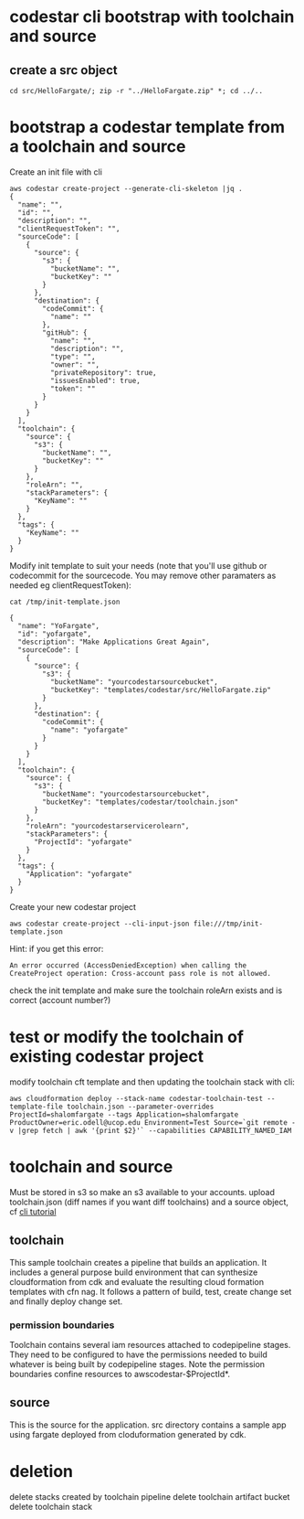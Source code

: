 # codestar cli bootstrap with toolchain and source

## create a src object
```
cd src/HelloFargate/; zip -r "../HelloFargate.zip" *; cd ../..
```

# bootstrap a codestar template from a toolchain and source
Create an init file with cli

```
aws codestar create-project --generate-cli-skeleton |jq .
{
  "name": "",
  "id": "",
  "description": "",
  "clientRequestToken": "",
  "sourceCode": [
    {
      "source": {
        "s3": {
          "bucketName": "",
          "bucketKey": ""
        }
      },
      "destination": {
        "codeCommit": {
          "name": ""
        },
        "gitHub": {
          "name": "",
          "description": "",
          "type": "",
          "owner": "",
          "privateRepository": true,
          "issuesEnabled": true,
          "token": ""
        }
      }
    }
  ],
  "toolchain": {
    "source": {
      "s3": {
        "bucketName": "",
        "bucketKey": ""
      }
    },
    "roleArn": "",
    "stackParameters": {
      "KeyName": ""
    }
  },
  "tags": {
    "KeyName": ""
  }
}
```

Modify init template to suit your needs (note that you'll use github or codecommit for
the sourcecode. You may remove other paramaters as needed eg clientRequestToken):

```
cat /tmp/init-template.json

{
  "name": "YoFargate",
  "id": "yofargate",
  "description": "Make Applications Great Again",
  "sourceCode": [
    {
      "source": {
        "s3": {
          "bucketName": "yourcodestarsourcebucket",
          "bucketKey": "templates/codestar/src/HelloFargate.zip"
        }
      },
      "destination": {
        "codeCommit": {
          "name": "yofargate"
        }
      }
    }
  ],
  "toolchain": {
    "source": {
      "s3": {
        "bucketName": "yourcodestarsourcebucket",
        "bucketKey": "templates/codestar/toolchain.json"
      }
    },
    "roleArn": "yourcodestarservicerolearn",
    "stackParameters": {
      "ProjectId": "yofargate"
    }
  },
  "tags": {
    "Application": "yofargate"
  }
}
```

Create your new codestar project

```
aws codestar create-project --cli-input-json file:///tmp/init-template.json
```

Hint: if you get this error:

```
An error occurred (AccessDeniedException) when calling the CreateProject operation: Cross-account pass role is not allowed.
```

check the init template and make sure the toolchain roleArn exists and is correct (account number?)


# test or modify the toolchain of existing codestar project

modify toolchain cft template and then updating the toolchain stack with cli:

```
aws cloudformation deploy --stack-name codestar-toolchain-test --template-file toolchain.json --parameter-overrides ProjectId=shalomfargate --tags Application=shalomfargate ProductOwner=eric.odell@ucop.edu Environment=Test Source=`git remote -v |grep fetch | awk '{print $2}'` --capabilities CAPABILITY_NAMED_IAM
```

# toolchain and source

Must be stored in s3 so make an s3 available to your accounts.
upload toolchain.json (diff names if you want diff toolchains) and a source
object, cf [cli tutorial](https://docs.aws.amazon.com/codestar/latest/userguide/cli-tutorial.html)

## toolchain

This sample toolchain creates a pipeline that builds an application. It
includes a general purpose build environment that can synthesize cloudformation
from cdk and evaluate the resulting cloud formation templates with cfn nag.
It follows a pattern of build, test, create change set and finally deploy
change set.

### permission boundaries

Toolchain contains several iam resources attached to codepipeline stages. They
need to be configured to have the permissions needed to build whatever is being
built by codepipeline stages. Note the permission boundaries confine resources
to awscodestar-$ProjectId*.


## source

This is the source for the application. src directory contains a sample app
using fargate deployed from cloduformation generated by cdk.

# deletion
delete stacks created by toolchain pipeline
delete toolchain artifact bucket
delete toolchain stack
